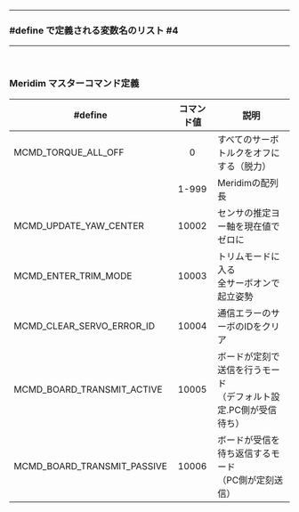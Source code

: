 <hr>
<h3> #define で定義される変数名のリスト #4 </h3>  
<hr>
<br>

<h3><b>Meridim マスターコマンド定義</b></h3>


|#define|コマンド値|説明|
|--|:------:|-------------------|
|MCMD_TORQUE_ALL_OFF|0|すべてのサーボトルクをオフにする（脱力）|
||1-999|Meridimの配列長|
|MCMD_UPDATE_YAW_CENTER|10002|センサの推定ヨー軸を現在値でゼロに|
|MCMD_ENTER_TRIM_MODE|10003|トリムモードに入る<br>全サーボオンで起立姿勢|
|MCMD_CLEAR_SERVO_ERROR_ID|10004|通信エラーのサーボのIDをクリア|
|MCMD_BOARD_TRANSMIT_ACTIVE|10005|ボードが定刻で送信を行うモード<br>（デフォルト設定.PC側が受信待ち）|
|MCMD_BOARD_TRANSMIT_PASSIVE|10006|ボードが受信を待ち返信するモード<br>（PC側が定刻送信）|
